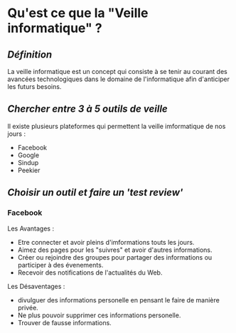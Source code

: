 # Qu'est ce que la "Veille informatique" ?

## *Définition*

La veille informatique est un concept qui consiste à se tenir au courant des avancées technologiques dans le domaine de l'informatique afin d'anticiper les futurs besoins.

## *Chercher entre 3 à 5 outils de veille*

Il existe plusieurs plateformes qui permettent la veille imformatique de nos jours :
+ Facebook
+ Google
+ Sindup 
+ Peekier

## *Choisir un outil et faire un 'test review'*

### Facebook

Les Avantages :

+ Etre connecter et avoir pleins d'imformations touts les jours.
+ Aimez des pages pour les "suivres" et avoir d'autres informations.
+ Créer ou rejoindre des groupes pour partager des informations ou participer à des évenements.
+ Recevoir des notifications de l'actualités du Web.

Les Désaventages :

+ divulguer des informations personelle en pensant le faire de manière privée.
+ Ne plus pouvoir supprimer ces informations personelle.
+ Trouver de fausse informations.

